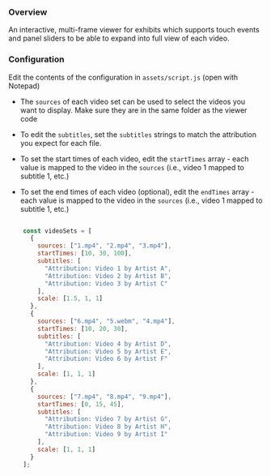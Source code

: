 ### Overview

An interactive, multi-frame viewer for exhibits which supports touch events and panel sliders to be able to expand into full view of each video.

### Configuration

Edit the contents of the configuration in `assets/script.js` (open with Notepad)

* The `sources` of each video set can be used to select the videos you want to display. Make sure they are in the same folder as the viewer code

* To edit the `subtitles`, set the `subtitles` strings to match the attribution you expect for each file.

* To set the start times of each video, edit the `startTimes` array - each value is mapped to the video in the `sources` (i.e., video 1 mapped to subtitle 1, etc.)

* To set the end times of each video (optional), edit the `endTimes` array - each value is mapped to the video in the `sources` (i.e., video 1 mapped to subtitle 1, etc.)

``` javascript

    const videoSets = [
      {
        sources: ["1.mp4", "2.mp4", "3.mp4"],
        startTimes: [10, 30, 100],
        subtitles: [
          "Attribution: Video 1 by Artist A",
          "Attribution: Video 2 by Artist B",
          "Attribution: Video 3 by Artist C"
        ],
        scale: [1.5, 1, 1]
      },
      {
        sources: ["6.mp4", "5.webm", "4.mp4"],
        startTimes: [10, 20, 30],
        subtitles: [
          "Attribution: Video 4 by Artist D",
          "Attribution: Video 5 by Artist E",
          "Attribution: Video 6 by Artist F"
        ],
        scale: [1, 1, 1]
      },
      {
        sources: ["7.mp4", "8.mp4", "9.mp4"],
        startTimes: [0, 15, 45],
        subtitles: [
          "Attribution: Video 7 by Artist G",
          "Attribution: Video 8 by Artist H",
          "Attribution: Video 9 by Artist I"
        ],
        scale: [1, 1, 1]
      }
    ];

```
